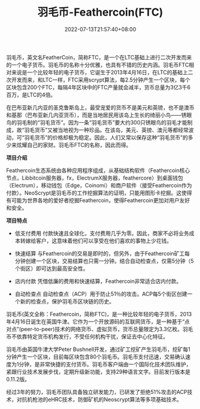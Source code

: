 ﻿---
weight: 
title: "羽毛币-Feathercoin(FTC)"
description: "羽毛币，英文名FeatherCoin，简称FTC，是一个在LTC基础上进行二次开发而来的一个电子货币。羽毛币的名称十分优雅，也具有不错的历史内涵。羽毛币FTC相对来说是一个比较年轻的电子货币，它诞生于2013年4月16日，在LTC的基础上二次开发而来，和LTC一样，FTC采用scrypt算法，每2.5分钟产生一个区块，每个区块包含200个FTC，每隔4年区块中的FTC产量就会减半，货币总量为3亿3千6百万，是LTC的4倍。"
date: 2022-07-13T21:57:40+08:00
lastmod: 2022-07-13T16:45:40+08:00
draft: false
authors: ["yangsi"]
featuredImage: "yumaobi-feathercoinftc.webp"
link: "https://feathercoin.com/"
tags: ["数字代币","羽毛币-Feathercoin(FTC)"]
categories: ["navigation"]
navigation: ["数字代币"]
lightgallery: true
toc: true
pinned: false
recommend: false
recommend1: false
---
羽毛币，英文名FeatherCoin，简称FTC，是一个在LTC基础上进行二次开发而来的一个电子货币。羽毛币的名称十分优雅，也具有不错的历史内涵。羽毛币FTC相对来说是一个比较年轻的电子货币，它诞生于2013年4月16日，在LTC的基础上二次开发而来，和LTC一样，FTC采用scrypt算法，每2.5分钟产生一个区块，每个区块包含200个FTC，每隔4年区块中的FTC产量就会减半，货币总量为3亿3千6百万，是LTC的4倍。

在巴布亚新几内亚的圣克鲁斯岛上，最受宠爱的货币不是美元和英镑，也不是澳币和基那（巴布亚新几内亚货币），而是当地居民用该岛上生长的绮丽小鸟——锈眼鸟的羽毛制的“羽毛货币”。因为一条“羽毛货币”要大约300只锈眼鸟的羽毛才能制成，故“羽毛货币”又被当地视为一种珍品。在该岛，美元、英镑、澳元等都经常波动，可“羽毛货币”的价格却极为稳定。因此，人们又常以保存这种“羽毛货币”的多少来炫耀自己的家财。羽毛币FTC的名称，因此而得。

**项目介绍**

Feathercoin生态系统由各种应用程序组成，从基础结构软件（Feathercoin核心节点，Libbitcoin服务器，fx，ElectrumX服务器，feathercore）到桌面钱包（Electrum），移动钱包（Edge，Coinomi）和商户软件（接受Feathercoin作为付款）。NeoScrypt是羽毛币的工作挖掘算法的证明，只能用图形卡挖掘。这使得有可能为世界各地的爱好者挖掘Feathercoin，使得Feathercoin更加对用户友好和安全。

**项目特点**

- 低支付费用
  付款快速且全球化，支付费用几乎为零。因此，商家不必将业务成本转嫁给客户，这意味着他们可以享受在他们喜欢的事物上少花钱。

- 快速结算
  与Feathercoin的交易是即时的，但另外，由于Feathercoin矿工每分钟创建一个区块，交易结算也只需一分钟。结合自动检查点，仅需5分钟（5个街区）即可达到最高安全性。

- 店内付款
  凭借低廉的费用和快速结算，Feathercoin非常适合店内付款。

- 自动检查点
  自动检查点（ACP）用于防止51％的攻击。ACP每5个街区创建一个新的检查点，保护羽毛币区块链的历史。

羽毛币(英文全称：Feathercoin，简称FTC)，是一种比较年轻的电子货币，2013年4月16日诞生在英国牛津。它作为一个开放源码的互联网货币，是一种基于“点对点”(peer-to-peer)技术的网络货币、虚拟货币，货币总量限定为3.3亿枚。羽毛币不依靠特定货币机构发行，不受任何机构干扰，保证去中心化特征。

羽毛币由英国牛津大学Peter Bushnell开发，通过矿工挖矿产生羽毛币，挖矿每1分钟产生一个区块，目前每区块包含80个羽毛币。羽毛币支付迅速，交易确认速度为1分钟，是非常快捷的支付货币。羽毛币客户端由一个国际化技术团队维护，紧跟行业技术发展步伐，定期升级新功能，支持29种语言文字。目前发行版本是0.11.2版。

经过3年的努力，羽毛币团队具备独立研发能力，已研发了拒绝51%攻击的ACP技术，对抗机枪池的eHRC技术，防御矿机的Neoscrypt算法等多项基础技术。